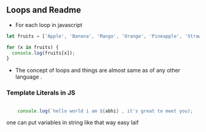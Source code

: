 ## Loops and Readme

- For each loop in javascript

```javascript
let fruits = ['Apple', 'Banana', 'Mango', 'Orange', 'Pineapple', 'Strawberry'];

for (x in fruits) {
  console.log(fruits[x]);
}
```

- The concept of loops and things are almost same as of any other language .

### Template Literals in JS

```javascript

    console.log(`hello world i am ${abhi} , it's great to meet you);
```

one can put variables in string like that way easy laif
